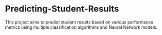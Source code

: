 # Predicting-Student-Results
This project aims to predict student results based on various performance metrics using multiple classification algorithms and Neural Network models.
